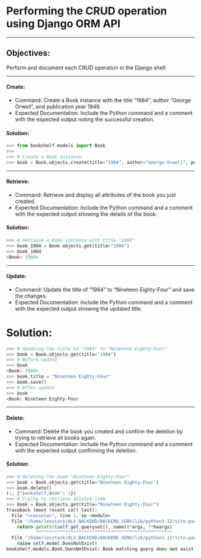 # Performing the CRUD operation using Django ORM API
---
## Objectives:
Perform and document each CRUD operation in the Django shell.

---

#### Create:

- Command: Create a Book instance with the title “1984”, author “George Orwell”, and publication year 1949.
- Expected Documentation: Include the Python command and a comment with the expected output noting the successful creation.

#### Solution:
```python
>>> from bookshelf.models import Book
>>>
>>> # Create a Book instance
>>> book = Book.objects.create(title="1984", author="George Orwell", publication_year=1984)
```

---

#### Retrieve:

- Command: Retrieve and display all attributes of the book you just created.
- Expected Documentation: Include the Python command and a comment with the expected output showing the details of the book.
 
#### Solution:
 ```python
 >>> # Retrieve a Book instance with title "1984"
>>> book_1984 = Book.objects.get(title="1984")
>>> book_1984
<Book: 1984>
 ```

---
#### Update:

- Command: Update the title of “1984” to “Nineteen Eighty-Four” and save the changes.
- Expected Documentation: Include the Python command and a comment with the expected output showing the updated title.

# Solution:
```python
>>> # Updating the title of "1984" to "Nineteen Eighty-Four"
>>> book = Book.objects.get(title="1984")
>>> # Before update
>>> book
<Book: 1984>
>>> book.title = "Nineteen Eighty-Four"
>>> book.save()
>>> # After update
>>> book
<Book: Nineteen Eighty-Four
```

---
#### Delete:

- Command: Delete the book you created and confirm the deletion by trying to retrieve all books again.
- Expected Documentation: Include the Python command and a comment with the expected output confirming the deletion.

#### Solution:
```python
>>> # Deleting the book "Nineteen Eighty-Four"
>>> book = Book.objects.get(title="Nineteen Eighty-Four")
>>> book.delete()
(1, {'bookshelf.Book': 1})
>>> # Trying to retrieve deleted item
>>> book = Book.objects.get(title="Nineteen Eighty-Four")
Traceback (most recent call last):
  File "<console>", line 1, in <module>
  File "/home/lexstack/ALX_BACKEND/BACKEND_VENV/lib/python3.12/site-packages/django/db/models/manager.py", line 87, in manager_method
    return getattr(self.get_queryset(), name)(*args, **kwargs)
           ^^^^^^^^^^^^^^^^^^^^^^^^^^^^^^^^^^^^^^^^^^^^^^^^^^^
  File "/home/lexstack/ALX_BACKEND/BACKEND_VENV/lib/python3.12/site-packages/django/db/models/query.py", line 633, in get
    raise self.model.DoesNotExist(
bookshelf.models.Book.DoesNotExist: Book matching query does not exist.
```